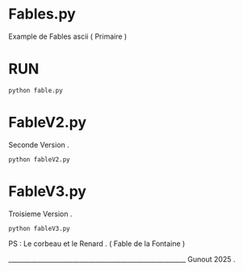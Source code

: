 # Fables.py
Example de Fables ascii ( Primaire )

# RUN 

    python fable.py 

  
# FableV2.py 
Seconde Version .

    python fableV2.py

  
  # FableV3.py 
Troisieme Version .

    python fableV3.py


 PS : Le corbeau et le Renard . ( Fable de la Fontaine ) 


_______________________________________________________  Gunout 2025 .
